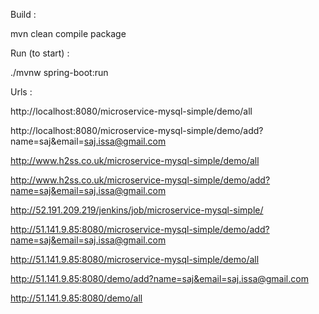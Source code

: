 Build : 

mvn clean compile package

Run (to start) :

./mvnw spring-boot:run

Urls :

http://localhost:8080/microservice-mysql-simple/demo/all

http://localhost:8080/microservice-mysql-simple/demo/add?name=saj&email=saj.issa@gmail.com

http://www.h2ss.co.uk/microservice-mysql-simple/demo/all

http://www.h2ss.co.uk/microservice-mysql-simple/demo/add?name=saj&email=saj.issa@gmail.com

http://52.191.209.219/jenkins/job/microservice-mysql-simple/

http://51.141.9.85:8080/microservice-mysql-simple/demo/add?name=saj&email=saj.issa@gmail.com

http://51.141.9.85:8080/microservice-mysql-simple/demo/all

http://51.141.9.85:8080/demo/add?name=saj&email=saj.issa@gmail.com

http://51.141.9.85:8080/demo/all
